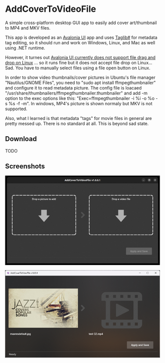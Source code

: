 # AddCoverToVideoFile
A simple cross-platform desktop GUI app to easily add cover art/thumbnail to MP4 and MKV files.  

This app is developed as an [Avalonia UI](https://avaloniaui.net/) app and uses [Taglib#](https://github.com/mono/taglib-sharp) for metadata tag editing, so it should run and work on Windows, Linux, and Mac as well using .NET runtime. 

However, it turnes out [Avalonia UI currently does not support file drag and drop on Linux](https://github.com/AvaloniaUI/Avalonia/issues/6085) ... so it runs fine but it does not accept file drop on Linux... Sad. You have to manually select files using a file open button on Linux.

In order to show video thumbnails/cover pictures in Ubuntu's file manager "Nautilus/GNOME Files", you need to "sudo apt install ffmpegthumbnailer" and configure it to read metadata picture. The config file is loacaed "/usr/share/thumbnailers/ffmpegthumbnailer.thumbnailer" and add -m option to the exec options like this: "Exec=ffmpegthumbnailer -i %i -o %o -s %s -f -m". In windows, MP4's picture is shown normaly but MKV is not supported. 

Also, what I learned is that metadata "tags" for movie files in general are pretty messed up. There is no standard at all. This is beyond sad state.  

## Download
TODO

## Screenshots

![AddCoverToVideoFile](https://github.com/torum/AddCoverToVideoFile/blob/main/files/screenshots/screenshots.jpg?raw=true)

![AddCoverToVideoFile](https://github.com/torum/AddCoverToVideoFile/blob/main/files/screenshots/screenshots2.png?raw=true)
